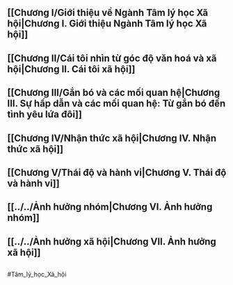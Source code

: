 ## [[Chương I/Giới thiệu về Ngành Tâm lý học Xã hội|Chương I. Giới thiệu Ngành Tâm lý học Xã hội]]
## [[Chương II/Cái tôi nhìn từ góc độ văn hoá và xã hội|Chương II. Cái tôi xã hội]]
## [[Chương III/Gắn bó và các mối quan hệ|Chương III. Sự hấp dẫn và các mối quan hệ: Từ gắn bó đến tình yêu lứa đôi]]
## [[Chương IV/Nhận thức xã hội|Chương IV. Nhận thức xã hội]]
## [[Chương V/Thái độ và hành vi|Chương V. Thái độ và hành vi]]
## [[../../Ảnh hưởng nhóm|Chương VI. Ảnh hưởng nhóm]]
## [[../../Ảnh hưởng xã hội|Chương VII. Ảnh hưởng xã hội]]
## 


#Tâm_lý_học_Xã_hội 